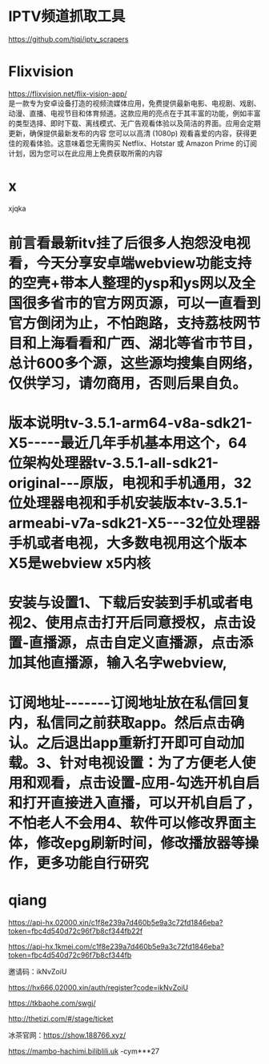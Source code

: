 # IPTV频道抓取工具

https://github.com/tjqj/iptv_scrapers

# Flixvision 
https://flixvision.net/flix-vision-app/  
是一款专为安卓设备打造的视频流媒体应用，免费提供最新电影、电视剧、戏剧、动漫、直播、电视节目和体育频道。这款应用的亮点在于其丰富的功能，例如丰富的类型选择、即时下载、离线模式、无广告观看体验以及简洁的界面。应用会定期更新，确保提供最新发布的内容
您可以以高清 (1080p) 观看喜爱的内容，获得更佳的观看体验。这意味着您无需购买 Netflix、Hotstar 或 Amazon Prime 的订阅计划，因为您可以在此应用上免费获取所需的内容



# x
xjqka


# 前言看最新itv挂了后很多人抱怨没电视看，今天分享安卓端webview功能支持的空壳+带本人整理的ysp和ys网以及全国很多省市的官方网页源，可以一直看到官方倒闭为止，不怕跑路，支持荔枝网节目和上海看看和广西、湖北等省市节目，总计600多个源，这些源均搜集自网络，仅供学习，请勿商用，否则后果自负。

# 版本说明tv-3.5.1-arm64-v8a-sdk21-X5-----最近几年手机基本用这个，64位架构处理器tv-3.5.1-all-sdk21-original---原版，电视和手机通用，32位处理器电视和手机安装版本tv-3.5.1-armeabi-v7a-sdk21-X5---32位处理器手机或者电视，大多数电视用这个版本X5是webview x5内核

# 安装与设置1、下载后安装到手机或者电视2、使用点击打开后同意授权，点击设置-直播源，点击自定义直播源，点击添加其他直播源，输入名字webview,

# 订阅地址-------订阅地址放在私信回复内，私信同之前获取app。然后点击确认。之后退出app重新打开即可自动加载。3、针对电视设置：为了方便老人使用和观看，点击设置-应用-勾选开机自启和打开直接进入直播，可以开机自启了，不怕老人不会用4、软件可以修改界面主体，修改epg刷新时间，修改播放器等操作，更多功能自行研究


# qiang


https://api-hx.02000.xin/c1f8e239a7d460b5e9a3c72fd1846eba?token=fbc4d540d72c96f7b8cf344fb22f

https://api-hx.1kmei.com/c1f8e239a7d460b5e9a3c72fd1846eba?token=fbc4d540d72c96f7b8cf344fb


邀请码：ikNvZoiU

https://hx666.02000.xin/auth/register?code=ikNvZoiU

https://tkbaohe.com/swgj/ 

http://thetizi.com/#/stage/ticket

冰茶官网：https://show.188766.xyz/

https://mambo-hachimi.biliblili.uk -cym***27
